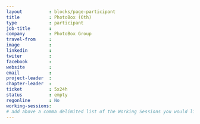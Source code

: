 ```yaml
---
layout          : blocks/page-participant
title           : PhotoBox (6th)
type            : participant
job-title       :
company         : PhotoBox Group
travel-from     :
image           :
linkedin        :
twiter          :
facebook        :
website         :
email           :
project-leader  :
chapter-leader  :
ticket          : 5x24h
status          : empty
regonline       : No
working-sessions:
# add above a comma delimited list of the Working Sessions you would like to attend (use the session's title)
---
```


<!-- put more details about participant here -->
